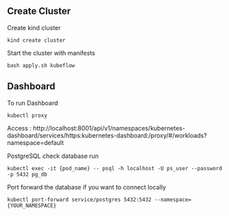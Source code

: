 ## Create Cluster

Create kind cluster

    kind create cluster

Start the cluster with manifests

    bash apply.sh kubeflow

## Dashboard
To run Dashboard

    kubectl proxy


Access : http://localhost:8001/api/v1/namespaces/kubernetes-dashboard/services/https:kubernetes-dashboard:/proxy/#/workloads?namespace=default

PostgreSQL check database run

    kubectl exec -it {pod_name} -- psql -h localhost -U ps_user --password -p 5432 pg_db

Port forward the database if you want to connect locally

    kubectl port-forward service/postgres 5432:5432 --namespace={YOUR_NAMESPACE}